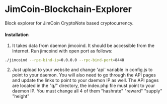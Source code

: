 # JimCoin-Blockchain-Explorer
Block explorer for JimCoin CryptoNote based cryptocurrency.

#### Installation

1) It takes data from daemon jimcoind. It should be accessible from the Internet. Run jimcoind with open port as follows:
```bash
./jimcoind --rpc-bind-ip=0.0.0.0 --rpc-bind-port=8448
```
2) Just upload to your website and change 'api' variable in config.js to point to your daemon. You will also need to go through the API pages and update the links to point to your daemon IP as well. The API pages are located in the "q/" directory, the index.php file must point to your daemon IP. You must change all 4 of them "hashrate" "reward" "supply" "height"
